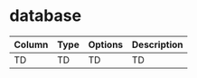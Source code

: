 # database

| Column | Type | Options | Description |
| ---- | ---- | ---- | ---- |
| TD | TD | TD | TD |